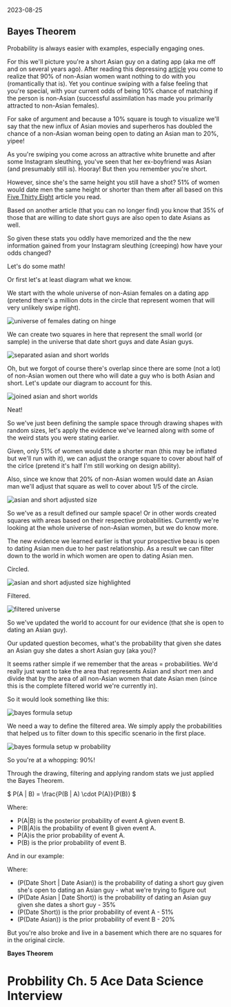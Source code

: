 2023-08-25

## Bayes Theorem


Probability is always easier with examples, especially engaging ones.

For this we'll picture you're a short Asian guy on a dating app (aka me off and on several years ago). 
After reading this depressing [article](https://theconversation.com/asian-guys-stereotyped-and-excluded-in-online-dating-130855) you come to realize that 90% of non-Asian women want nothing to do with you (romantically that is). Yet you continue swiping with a false feeling that you're special, with your current odds of being 10% chance of matching if the person is non-Asian (successful assimilation has made you primarily attracted to non-Asian females).

For sake of argument and because a 10% square is tough to visualize we'll say that the new influx of Asian movies and superheros has doubled the chance of a non-Asian woman being open to dating an Asian man to 20%, yipee!

As you're swiping you come across an attractive white brunette and after some Instagram sleuthing, you've seen that her ex-boyfriend was Asian (and presumably still is). Hooray! But then you remember you're short.

However, since she's the same height you still have a shot? 51% of women would date men the same height or shorter than them after all based on this [Five Thirty Eight](https://fivethirtyeight.com/features/how-common-is-it-for-a-man-to-be-shorter-than-his-partner/) article you read.


Based on another article (that you can no longer find) you know that 35% of those that are willing to date short guys are also open to date Asians as well.

So given these stats you oddly have memorized and the the new information gained from your Instagram sleuthing (creeping) how have your odds changed?

Let's do some math! 

Or first let's at least diagram what we know.




We start with the whole universe of non-Asian females on a dating app (pretend there's a million dots in the circle that represent women that will very unlikely swipe right).


![universe of females dating on hinge](/docs/assets/2023-09-05/0-universe.png)



We can create two squares in here that represent the small world (or sample) in the universe that date short guys and date Asian guys.

![separated asian and short worlds](/docs/assets/2023-09-05/1-separated_asian_short.png)


Oh, but we forgot of course there's overlap since there are some (not a lot) of non-Asian women out there who will date a guy who is both Asian and short. Let's update our diagram to account for this. 

![joined asian and short worlds](/docs/assets/2023-09-05/2-asian_short_overlap.png)

Neat!


So we've just been defining the sample space through drawing shapes with random sizes, let's apply the evidence we've learned along with some of the weird stats you were stating earlier.


Given, only 51% of women would date a shorter man (this may be inflated but we'll run with it), we can adjust the orange square to cover about half of the cirlce (pretend it's half I'm still working on design ability). 

Also, since we know that 20% of non-Asian women would date an Asian man we'll adjust that square as well to cover about 1/5 of the circle.

![asian and short adjusted size](/docs/assets/2023-09-05/3-asian_shor4_universe_adjusted_size.png)



So we've as a result defined our sample space! Or in other words created squares with areas based on their respective probabilities. Currently we're looking at the whole universe of non-Asian women, but we do know more. 

The new evidence we learned earlier is that your prospective beau is open to dating Asian men due to her past relationship. As a result we can filter down to the world in which women are open to dating Asian men. 

Circled.

![asian and short adjusted size highlighted](/docs/assets/2023-09-05/4-asian_shor4_universe_adjusted_highlighted.png)

Filtered.

![filtered universe](/docs/assets/2023-09-05/5-filtered-universe.png)


So we've updated the world to account for our evidence (that she is open to dating an Asian guy). 


Our updated question becomes, what's the probability that given she dates an Asian guy she dates a short Asian guy (aka you)?

It seems rather simple if we remember that the areas = probabilities. We'd really just want to take the area that represents Asian and short men and divide that by the area of all non-Asian women that date Asian men (since this is the complete filtered world we're currently in). 

So it would look something like this:

![bayes formula setup](/docs/assets/2023-09-05/6-bayes-formula-setup.png)


We need a way to define the filtered area. We simply apply the probabilities that helped us to filter down to this specific scenario in the first place.

![bayes formula setup w probability](/docs/assets/2023-09-05/7-bayes-formula-probability.png)

So you're at a whopping: 90%!


Through the drawing, filtering and applying random stats we just applied the Bayes Theorem. 

$ P(A | B) = \frac{P(B | A) \cdot P(A)}{P(B)} $


Where:
- P(A|B) is the posterior probability of event A given event B.
- P(B|A)is the probability of event B given event A.
- P(A)is the prior probability of event A.
- P(B) is the prior probability of event B.


And in our example: 

Where:
- \(P(Date Short | Date Asian)\) is the probability of dating a short guy given she's open to dating an Asian guy - what we're trying to figure out
- \(P(Date Asian | Date Short)\) is the probability of dating an Asian guy given she dates a short guy - 35%
- \(P(Date Short)\) is the prior probability of event A - 51%
- \(P(Date Asian)\) is the prior probability of event B - 20%



But you're also broke and live in a basement which there are no squares for in the original circle.






**Bayes Theorem**
# Probbility Ch. 5 Ace Data Science Interview


